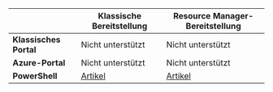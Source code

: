 | | **Klassische Bereitstellung** | **Resource Manager-Bereitstellung** |
|----------------------------------------|-------------|----------------------|
| **Klassisches Portal** | Nicht unterstützt | Nicht unterstützt |
| **Azure-Portal** | Nicht unterstützt | Nicht unterstützt |
| **PowerShell** | [Artikel](../articles/vpn-gateway/vpn-gateway-about-forced-tunneling.md) | [Artikel](../articles/vpn-gateway/vpn-gateway-forced-tunneling-rm.md) |
 